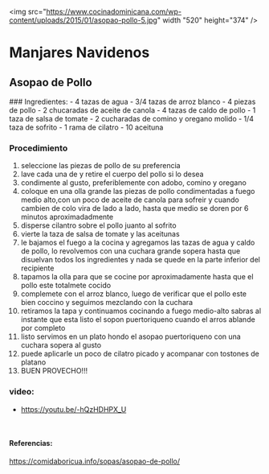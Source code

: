 <div aling="center">
  
<img src="https://www.cocinadominicana.com/wp-content/uploads/2015/01/asopao-pollo-5.jpg" width "520" height="374" />
    
  # Manjares Navidenos 
  ## Asopao de Pollo 
  </div>
  ### Ingredientes:
- 4 tazas de agua 
- 3/4 tazas de arroz blanco 
- 4 piezas de pollo 
- 2 chucaradas de aceite de canola 
- 4 tazas de caldo de pollo 
- 1 taza de salsa de tomate 
- 2 cucharadas de comino y oregano molido 
- 1/4 taza de sofrito  
- 1 rama de cilatro 
- 10 aceituna 


### Procedimiento 
  1. seleccione las piezas de pollo de su preferencia 
  2. lave cada una de y retire el cuerpo del pollo si lo desea 
  3. condimente al gusto, preferiblemente con adobo, comino y oregano 
  4. coloque en una olla grande las piezas de pollo condimentadas a fuego medio alto,con un poco de aceite de canola para sofreir y cuando cambien de colo vira de lado a lado, hasta que medio se doren por 6 minutos aproximadadmente
  5.  disperse cilantro sobre el pollo juanto al sofrito 
  6.  vierte la taza de salsa de tomate y las aceitunas
  7.  le bajamos el fuego a la cocina y agregamos las tazas de agua y caldo de pollo, lo revolvemos con una cuchara grande sopera hasta que disuelvan todos los ingredientes y nada se quede en la parte inferior del recipiente 
  8.  tapamos la olla para que se cocine por aproximadamente hasta que el pollo este totalmete cocido 
  9.  complemete con el arroz blanco, luego de verificar que el pollo este bien coccino y seguimos mezclando con la cuchara 
  10. retiramos la tapa y continuamos cocinando a fuego medio-alto sabras al instante que esta listo el sopon puertoriqueno cuando el arros ablande por completo 
  11. listo servimos en un plato hondo el asopao puertoriqueno con una cuchara sopera al gusto 
  12. puede aplicarle un poco de cilatro picado y acompanar con tostones de platano 
  13. BUEN PROVECHO!!!
  
  ### video: 
  - https://youtu.be/-hQzHDHPX_U  
                                                                                        
  <br>
                                                                                        
#### Referencias: 
https://comidaboricua.info/sopas/asopao-de-pollo/                                                                                        
